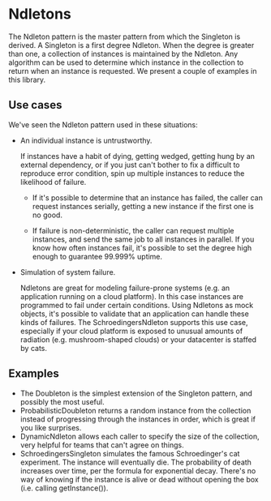 Ndletons
========

The Ndleton pattern is the master pattern from which the Singleton is derived. A Singleton is a first degree Ndleton. When the
degree is greater than one, a collection of instances is maintained by the Ndleton. Any algorithm can be used to determine which
instance in the collection to return when an instance is requested. We present a couple of examples in this library.

## Use cases

We've seen the Ndleton pattern used in these situations:

* An individual instance is untrustworthy. 

  If instances have a habit of dying, getting wedged, getting hung by an external dependency, or if you just can't bother to fix a
  difficult to reproduce error condition, spin up multiple instances to reduce the likelihood of failure.

	* If it's possible to determine that an instance has failed, the caller can request instances serially, getting a new instance
      if the first one is no good.
  
	* If failure is non-deterministic, the caller can request multiple instances, and send the same job to all instances in
      parallel. If you know how often instances fail, it's possible to set the degree high enough to guarantee 99.999% uptime.

* Simulation of system failure.

  Ndletons are great for modeling failure-prone systems (e.g. an application running on a cloud platform). In this case instances
  are programmed to fail under certain conditions. Using Ndletons as mock objects, it's possible to validate that an application
  can handle these kinds of failures. The SchroedingersNdleton supports this use case, especially if your cloud platform is
  exposed to unusual amounts of radiation (e.g. mushroom-shaped clouds) or your datacenter is staffed by cats.

## Examples

* The Doubleton is the simplest extension of the Singleton pattern, and possibly the most useful.
* ProbabilisticDoubleton returns a random instance from the collection instead of progressing through the instances in order,
  which is great if you like surprises.
* DynamicNdleton allows each caller to specify the size of the collection, very helpful for teams that can't agree on things.
* SchroedingersSingleton simulates the famous Schroedinger's cat experiment. The instance will eventually die. The probability of
  death increases over time, per the formula for exponential decay. There's no way of knowing if the instance is alive or dead
  without opening the box (i.e. calling getInstance()).